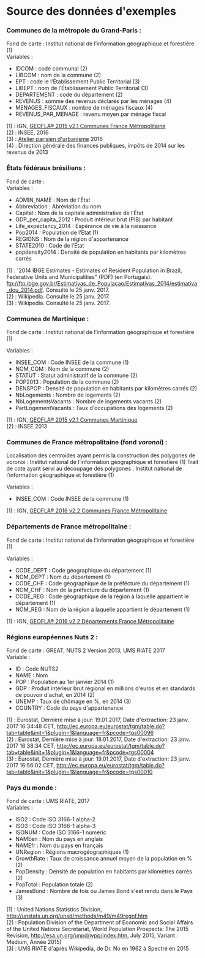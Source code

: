 Source des données d'exemples
=============================

### Communes de la métropole du Grand-Paris :   
Fond de carte : Institut national de l’information géographique et forestière (1)  
Variables :    
- IDCOM : code communal (2)  
- LIBCOM : nom de la commune (2)     
- EPT : code le l’Établissement Public Territorial (3)     
- LIBEPT : nom de l’Établissement Public Territorial (3)  
- DEPARTEMENT : code du département (2)     
- REVENUS : somme des revenus déclarés par les ménages (4)    
- MENAGES_FISCAUX : nombre de ménages fiscaux (4)  
- REVENUS_PAR_MENAGE : revenu moyen par ménage fiscal   

(1) : IGN, <a href="http://professionnels.ign.fr/geofla">GEOFLA® 2015 v2.1 Communes France Métropolitaine</a>  
(2) : INSEE, 2016  
(3) : <a href="http://www.apur.org/article/composition-12-territoires-metropole-grand-paris">Atelier parisien d'urbanisme</a> 2016   
(4) : Direction générale des finances publiques, impôts de 2014 sur les revenus de 2013  


### États fédéraux brésiliens :
Fond de carte :  
Variables :  
- ADMIN_NAME : Nom de l’État
- Abbreviation : Abréviation du nom
- Capital : Nom de la capitale administrative de l’État
- GDP_per_capita_2012 : Produit intérieur brut (PIB) par habitant
- Life_expectancy_2014 : Espérance de vie à la naissance
- Pop2014 : Population de l’État (1)
- REGIONS : Nom de la région d'appartenance
- STATE2010 : Code de l’État
- popdensity2014 : Densité de population en habitants par kilomètres carrés

(1) : '2014 IBGE Estimates - Estimates of Resident Population in Brazil, Federative Units and Municipalities" (PDF) (en Portugais). <a href="ftp://ftp.ibge.gov.br/Estimativas_de_Populacao/Estimativas_2014/estimativa_dou_2014.pdf">ftp://ftp.ibge.gov.br/Estimativas_de_Populacao/Estimativas_2014/estimativa_dou_2014.pdf</a>. Consulté le 25 janv. 2017.  
(2) : Wikipedia. Consulté le 25 janv. 2017.  
(3) : Wikipedia. Consulté le 25 janv. 2017.  


### Communes de Martinique :

Fond de carte : Institut national de l’information géographique et forestière (1)

Variables :  
- INSEE_COM : Code INSEE de la commune (1)
- NOM_COM : Nom de la commune (2)
- STATUT : Statut administratif de la commune (2)
- POP2013 : Population de la commune (2)
- DENSPOP : Densité de population en habitants par kilomètres carrés (2)
- NbLogements : Nombre de logements (2)
- NbLogementsVacants : Nombre de logements vacants (2)
- PartLogementVacants : Taux d'occupations des logements (2)

(1) : IGN, <a href="http://professionnels.ign.fr/geofla">GEOFLA® 2015 v2.1 Communes Martinique</a>  
(2) : INSEE 2013


### Communes de France métropolitaine (fond *voronoi*) :

Localisation des centroides ayant permis la construction des polygones de voronoi : Institut national de l’information géographique et forestière (1)
Trait de cote ayant servi au découpage des polygones : Institut national de l’information géographique et forestière (1)

Variables :  
- INSEE_COM : Code INSEE de la commune (1)

(1) : IGN, <a href="http://professionnels.ign.fr/geofla">GEOFLA® 2016 v2.2 Communes France Métropolitaine</a>  


### Départements de France métropolitaine :

Fond de carte : Institut national de l’information géographique et forestière (1)

Variables :  
- CODE_DEPT : Code géographique du département (1)
- NOM_DEPT : Nom du département (1)
- CODE_CHF : Code géographique de la préfécture du département (1)
- NOM_CHF : Nom de la préfecture du département (1)
- CODE_REG : Code géographique de la région à laquelle appartient le département (1)
- NOM_REG : Nom de la région à laquelle appartient le département (1)

(1) : IGN, <a href="http://professionnels.ign.fr/geofla">GEOFLA® 2016 v2.2 Départements France Métropolitaine</a>  


### Régions européennes Nuts 2 :
Fond de carte : GREAT, NUTS 2 Version 2013, UMS RIATE 2017  
Variable :  
- ID : Code NUTS2
- NAME : Nom
- POP : Population au 1er janvier 2014 (1)
- GDP : Produit intérieur brut régional en millions d'euros et en standards de pouvoir d'achat, en 2014 (2)
- UNEMP : Taux de chômage en %, en 2014 (3)
- COUNTRY : Code du pays d'appartenance

(1) : Eurostat, Dernière mise à jour: 19.01.2017, Date d'extraction: 23 janv. 2017 16:34:48 CET, <a href="http://ec.europa.eu/eurostat/tgm/table.do?tab=table&init=1&plugin=1&language=fr&pcode=tgs00096">http://ec.europa.eu/eurostat/tgm/table.do?tab=table&init=1&plugin=1&language=fr&pcode=tgs00096</a>  
(2) : Eurostat, Dernière mise à jour: 18.01.2017, Date d'extraction: 23 janv. 2017 16:38:34 CET, <a href="http://ec.europa.eu/eurostat/tgm/table.do?tab=table&init=1&plugin=1&language=fr&pcode=tgs00004">http://ec.europa.eu/eurostat/tgm/table.do?tab=table&init=1&plugin=1&language=fr&pcode=tgs00004</a>  
(3) : Eurostat, Dernière mise à jour: 19.01.2017, Date d'extraction: 23 janv. 2017 16:56:02 CET, <a href="http://ec.europa.eu/eurostat/tgm/table.do?tab=table&init=1&plugin=1&language=fr&pcode=tgs00010">http://ec.europa.eu/eurostat/tgm/table.do?tab=table&init=1&plugin=1&language=fr&pcode=tgs00010</a>  


### Pays du monde :   
Fond de carte : UMS RIATE, 2017  
Variables :  
- ISO2 : Code ISO 3166-1 alpha-2
- ISO3 : Code ISO 3166-1 alpha-3
- ISONUM : Code ISO 3166-1 numeric
- NAMEen : Nom du pays en anglais
- NAMEfr : Nom du pays en français
- UNRegion : Régions macrogéographiques (1)
- GrowthRate : Taux de croissance annuel moyen de la population en % (2)
- PopDensity : Densité de population en habitants par kilomètres carrés (2)
- PopTotal : Population totale (2)
- JamesBond : Nombre de fois ou James Bond s'est rendu dans le Pays (3)

(1) : United Nations Statistics Division, <a href="http://unstats.un.org/unsd/methods/m49/m49regnf.htm">http://unstats.un.org/unsd/methods/m49/m49regnf.htm</a>  
(2) : Population Division of the Department of Economic and Social Affairs of the United Nations Secretariat, World Population Prospects: The 2015 Revision, <a href="http://esa.un.org/unpd/wpp/index.htm">http://esa.un.org/unpd/wpp/index.htm</a>, July 2015, Variant : Medium, Année 2015)  
(3) : UMS RIATE d'après Wikipedia, de Dr. No en 1962 à Spectre en 2015  
